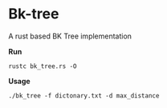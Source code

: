 # Bk-tree
A rust based BK Tree implementation 

**Run**

`rustc bk_tree.rs -O`

**Usage**

`./bk_tree -f dictonary.txt -d max_distance`

